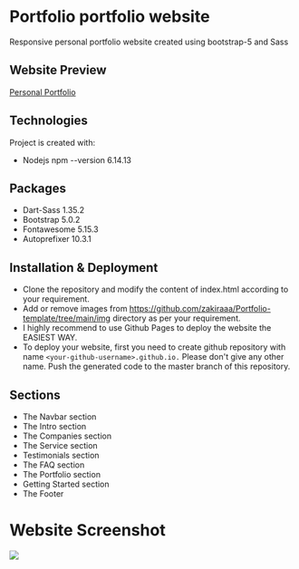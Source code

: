 # Portfolio portfolio website
Responsive personal portfolio website created using bootstrap-5 and Sass

## Website Preview
[Personal Portfolio](https://zakiraaa.github.io/Portfolio-template/)

## Technologies
 Project is created with:
* Nodejs npm --version 6.14.13

## Packages
* Dart-Sass 1.35.2
* Bootstrap 5.0.2
* Fontawesome 5.15.3
* Autoprefixer 10.3.1

## Installation & Deployment
* Clone the repository and modify the content of index.html according to your requirement.
* Add or remove images from https://github.com/zakiraaa/Portfolio-template/tree/main/img directory as per your requirement.
* I highly recommend to use Github Pages to deploy the website the EASIEST WAY.
* To deploy your website, first you need to create github repository with name `<your-github-username>.github.io.` Please don't give any other name.
Push the generated code to the master branch of this repository.

## Sections
* The Navbar section
* The Intro section
* The Companies section
* The Service section
* Testimonials section
* The FAQ section
* The Portfolio section
* Getting Started section
* The Footer

# Website Screenshot
![](portfolio-template.png)
